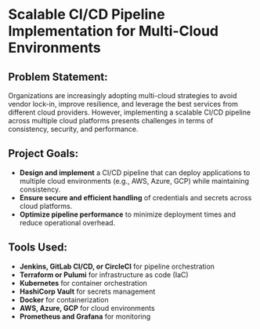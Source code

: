 # Scalable CI/CD Pipeline Implementation for Multi-Cloud Environments

## Problem Statement:
Organizations are increasingly adopting multi-cloud strategies to avoid vendor lock-in, improve resilience, and leverage the best services from different cloud providers. However, implementing a scalable CI/CD pipeline across multiple cloud platforms presents challenges in terms of consistency, security, and performance.

## Project Goals:
- **Design and implement** a CI/CD pipeline that can deploy applications to multiple cloud environments (e.g., AWS, Azure, GCP) while maintaining consistency.
- **Ensure secure and efficient handling** of credentials and secrets across cloud platforms.
- **Optimize pipeline performance** to minimize deployment times and reduce operational overhead.

## Tools Used:
- **Jenkins, GitLab CI/CD, or CircleCI** for pipeline orchestration
- **Terraform or Pulumi** for infrastructure as code (IaC)
- **Kubernetes** for container orchestration
- **HashiCorp Vault** for secrets management
- **Docker** for containerization
- **AWS, Azure, GCP** for cloud environments
- **Prometheus and Grafana** for monitoring
